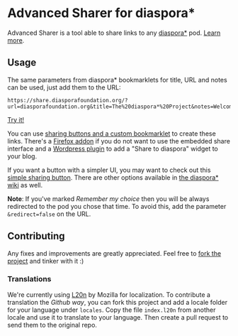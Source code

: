 Advanced Sharer for diaspora*
=============================

Advanced Sharer is a tool able to share links to any [diaspora*][diaspora] pod.
[Learn more][about].

## Usage

The same parameters from diaspora* bookmarklets for title, URL and notes can be
used, just add them to the URL:

```
https://share.diasporafoundation.org/?url=diasporafoundation.org&title=The%20diaspora*%20Project&notes=Welcome%20to%20diaspora*
```

[Try it!](https://share.diasporafoundation.org/?url=diasporafoundation.org&title=The%20diaspora*%20Project&notes=Welcome%20to%20diaspora*)

You can use [sharing buttons and a custom bookmarklet][about] to create these
links. There's a [Firefox addon][firefox-addon] if you do not want to use the
embedded share interface and a [Wordpress plugin][wordpress-plugin] to add a
"Share to diaspora" widget to your blog.

If you want a button with a simpler UI, you may want to check out this [simple
sharing button][simple-button].  There are other options available in [the
diaspora* wiki][wiki-tools] as well.

**Note**: If you've marked *Remember my choice* then you will be always
redirected to the pod you chose that time.  To avoid this, add the parameter
`&redirect=false` on the URL.

## Contributing

Any fixes and improvements are greatly appreciated. Feel free to [fork the
project][fork] and tinker with it :)

### Translations

We're currently using [L20n][l20n] by Mozilla for localization. To contribute a
translation the *Github way*, you can fork this project and add a locale folder
for your language under `locales`. Copy the file `index.l20n` from another
locale and use it to translate to your language.  Then create a pull request to
send them to the original repo.

[about]: https://share.diasporafoundation.org/about
[diaspora]: http://github.com/diaspora/diaspora
[firefox-addon]: https://github.com/jaywink/diaspora-advanced-sharer
[fork]: https://github.com/diaspora/sharetodiaspora/fork
[l20n]: https://github.com/l20n/l20n.js
[simple-button]: https://github.com/sebastienadam/simple_diaspora_sharing_button
[wiki-tools]: https://wiki.diasporafoundation.org/Tools_to_use_with_Diaspora
[wordpress-plugin]: https://github.com/ciubotaru/share-on-diaspora/
